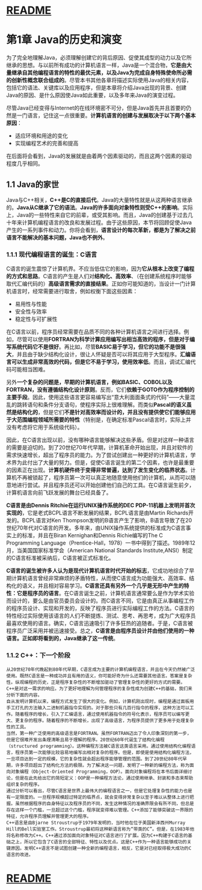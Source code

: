 

# [README](../README.md "回到 README")

# 第1章 Java的历史和演变

为了完全地理解Java，必须理解创建它的背后原因、促使其成型的动力以及它所继承的思想。与以前所有成功的计算机语言一样，Java是一个混合物，**它是由大量继承自其他编程语言的特性的最优元素，以及Java为完成自身特殊使命所必需的创新性概念联合组成的**。尽管本书其他各章将描述实际使用Java的相关内容，包括它的语法、关键库以及应用程序，但是本章将介绍Java出现的背景、创建Java的原因、是什么原因使Java如此重要，以及多年来Java的演变过程。

尽管Java已经变得与Internet的在线环境密不可分，但是Java首先并且首要的仍然是一门语言，记住这一点很重要。**计算机语言的创建与发展取决于以下两个基本原因**：
* 适应环境和用途的变化
* 实现编程艺术的完善和提高

在后面将会看到，Java的发展就是由着两个因素驱动的，而且这两个因素的驱动程度几乎相同。


## 1.1 Java的家世

Java与C++相关，**C++是C的直接后代**。Java的大量特性就是从这两种语言继承的。**Java从C继承了它的语法**。**Java的许多面向对象特性则受C++的影响**。实际上，Java的一些特性来自它的前辈，或受其影响。而且，Java的创建基于过去几十年来计算机编程语言的改良和发展过程。由于这些原因，本节将回顾促使Java产生的一系列事件和动力。你将会看到，**语言设计的每次革新，都是为了解决之前语言不能解决的基本问题，Java也不例外**。


### 1.1.1 现代编程语言的诞生：C语言

C语言的诞生震惊了计算机界。不应当低估它的影响，因为**它从根本上改变了编程的方式和思路**。C语言的产生是人们对**结构化、高效率**、（在创建系统程序时能够取代汇编代码的）**高级语言需求的直接结果**。正如你可能知道的，当设计一门计算机语言时，经常需要进行取舍，例如权衡下面这些因素：
* 易用性与性能
* 安全性与效率
* 稳定性与可扩展性


在C语言以前，程序员经常需要在品质不同的各种计算机语言之间进行选择。例如，尽管可以使用**FORTRAN为科学计算应用编写出相当高效的程序，但是对于编写系统代码它不是很好**。再比如，尽管**BASIC易于学习，但它的功能不是很强大**，并且由于缺少结构化设计，很让人怀疑是否可以将其应用于大型程序。**汇编语言可以生成非常高效的代码，但是它不易于学习，使用效率低**。而且，调试汇编代码可能相当困难。

另外**一个复杂的问题是，早期的计算机语言，例如BASIC、COBOL以及FORTRAN，没有遵循结构化设计原则**。反而，它们**依赖于GOTO作为程序控制的主要手段**。因此，使用这些语言更容易编写出“意大利面面条式的代码”——大量混乱的跳转语句和条件分支语句，使程序实际上很难理解。而类似**Pascal的语义虽然是结构化的**，但是它们**不是针对高效率而设计的，并且没有提供使它们能够应用于大范围编程领域所需要的特性**（特别是，在确定标准Pascal语言时，实际上并没有考虑将它用于系统级代码）。

因此，在C语言出现以前，没有哪种语言能够解决这些矛盾。但是对这样一种语言的需要是迫切的。到了20世纪70年代早期，计算机革命开始出现，并且对软件的需求快速增长，超出了程序员的能力。为了尝试创建出一种更好的计算机语言，学术界为此付出了大量的努力。但是，促使C语言诞生的第二个因素，也许是最重要的因素正在出现。**计算机硬件终于变得非常普遍，达到了发生变化的临界状态**。计算机不再被锁起了，程序员第一次可以真正地随意使用他们的计算机，从而可以随意地进行尝试。并且程序员还可以开始创建他们自己的工具。在C语言诞生前夕，计算机语言向前飞跃发展的舞台已经具备了。

**C语言是由Dennis Ritchie在运行UNIX操作系统的DEC PDP-11机器上发明并首次实现的**，它是老式BCPL语言不断发展的结果，BCPL语言是由Martin Richards开发的。BCPL语言对Ken Thompson发明的B语言产生了影响，B语言导致了在20世纪70年代对C语言的开发。多年来，由UNIX操作系统提供的标准成为C语言事实上的标准，并且在Biran Kernighan和Dennis Richie编写的The C Programming Language（Prentice-Hall，1978）一书中得到了描述。1989年12月，当美国国家标准学会（American National Standards Institute,ANSI）制定的C语言标准被采纳后，C语言被正式标准化。

**C语言的诞生被许多人认为是现代计算机语言时代开始的标志**，它成功地综合了早期计算机语言曾经非常麻烦的矛盾特性，从而使C语言成为功能强大、高效率、结构化的语义，并且相对容易学习。**C语言还具有另外一个几乎是无形中产生的特性：它是程序员的语言**。在C语言诞生之前，计算机语言通常要么是作为学术实验而设计的，要么是由官员委员会设计的。而C语言不同，它是由真正从事编程工作的程序员设计、实现和开发的，反映了程序员进行实际编程工作的方法。C语言的特性经过实际使用该语言的人们不断提炼、测试、思考、再思考，成为广大程序员最喜欢使用的语言。确实，C语言迅速吸引了许多狂热的追随者。于是，C语言被程序员广泛采用并被迅速接受。总之，**C语言是由程序员设计并由他们使用的一种语言。正如即将看到的，Java继承了这一传统**。


### 1.1.2 C++：下一个阶段

    从20世纪70年代晚起到80年代早期，C语言成为主要的计算机编程语言，并且在今天仍然被广泛使用。既然C语言是一种成功并且有用的语义，你可能好奇为什么还需要其他语言。答案是复杂性。纵观编程的历史，正是程序复杂性的不断增加驱动了管理复杂性的更好的方式的需要。C++是对这一需求的响应。为了更好地理解为何管理程序的复杂性成为创建C++的基础，我们来分析下面的内容。
    自从发明计算机以来，编程方式发生了很大的变化。例如，计算机刚出现时，编程是通过面板用手工打孔的方法输入二进制机器指令实现的。对于那些只有几百行指令的程序，这种方法可以工作。随着程序的增长，引入了汇编语言，通过使用机器指令的符号化表示，程序员可以编写更大、更复杂的程序。随着程序的不断增长，出现了高级语言，为程序员提供了更多用于处理复杂性的工具。
    当然，第一种广泛使用的高级语言是FORTRAN。虽然FORTRAN迈出了令人印象深刻的第一步，但是它很难开发出条理清晰且易于理解的程序。20世纪60年代诞生了结构化编程（structured programming）。这种编程方法被C语言这类语言采用。通过使用结构化编程语言，程序员第一次能够比较容易地编写出相对复杂的程序。但是，即使是使用结构化编程方法，一旦项目达到一定的规模，它的复杂性就会超出程序能够管理的范围。到了20世纪80年代早期，许多项目超出了结构化方法的极限。为了解决这一问题，发明了一种新的编程方法，称为面向对象编程（Object-Oriented Programming，OOP）。面向对象编程将在本书后面详细讨论，但是在此先给出它的简短定义：OOP是一种编程方法论，通过使用继承、封装和多态来帮助组织复杂的程序。
    通过分析可以看出，尽管C语言是世界上最伟大的编程语言之一，但是它处理复杂性的能力也是有一定限度的。一旦程序规模超过特定的临界点，就会变得非常复杂以至于难以从整体上进行把握。虽然根据程序的自身特征以及程序员的不同，发生这种情况的准确界限会有所不同，但总是存在这样一个门槛，一旦超过这个门槛，程序就变得难以管理。C++添加了能够突破这一界限的特征，允许程序员理解并管理更大的程序。
    C++语言是由Bjarne Stroustrup于1979年发明的，当时他在位于美国新泽西州Murray Hill的Bell实验室工作。Stroustrup最初将这种新语言称为“带类的C”。但是，在1983年他将名称修改为C++。C++通过添加面向对象特征对C语言进行了扩展。因为C++构建于C语言的基础之上，所以它包含了C语言的全部特征、特性以及优点。这是C++作为一种语言能够成功的关键原因。发明C++语言不是试图创建一种全新的编程语言，相反，它是对已经取得极大成功的C语言的改进。










































# [README](../README.md "回到 README")